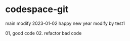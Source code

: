 # codespace-git
main modify
2023-01-02 happy new year
modify by test1

01, good code
02. refactor bad code
